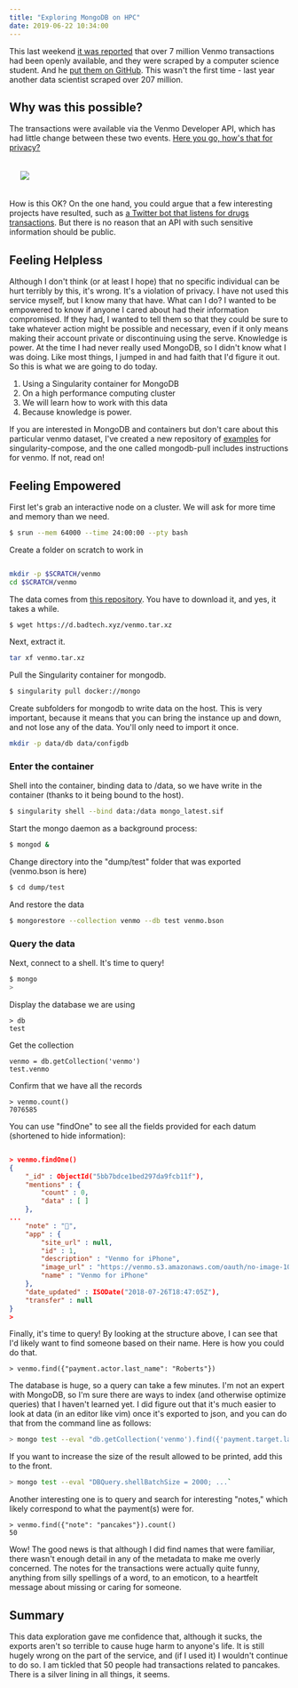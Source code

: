 ```yaml
---
title: "Exploring MongoDB on HPC"
date: 2019-06-22 10:34:00
---
```


This last weekend <a href="https://techcrunch.com/2019/06/16/millions-venmo-transactions-scraped/" target="_blank">it was reported</a> that over 7 million Venmo transactions
had been openly available, and they were scraped by a computer science student.
And he <a href="https://github.com/sa7mon/venmo-data" target="_blank">put them on GitHub</a>. This wasn't the first time - last year another data scientist scraped over 207 million.

## Why was this possible?

The transactions were available via the Venmo Developer API, which has had little
change between these two events. <a href="https://venmo.com/api/v5/public" target="_blank">Here you go, how's that for privacy?</a> 

<div style="padding:20px">
<a href="https://vsoch.github.io/assets/images/posts/venmo/public-api.png"><img src="https://vsoch.github.io/assets/images/posts/venmo/public-api.png"></a>
</div>

How is this OK? On the one hand, you could argue that a few interesting projects have
resulted, such as <a href="https://www.vice.com/en_us/article/qvmkvx/twitter-bot-venmo-buying-drugs-photo-names">a Twitter bot that listens for drugs transactions</a>. But 
there is no reason that an API with such sensitive information should be public.

## Feeling Helpless

Although I don't think (or at least I hope) that no specific individual can be hurt terribly by this, it's wrong. It's a violation of privacy. I have not used this service myself, but I know many that have. What can I do? I wanted to 
be empowered to know if anyone I cared about had their information compromised. If they had,
I wanted to tell them so that they could be sure to take whatever action might be possible
and necessary, even if it only means making their account private or discontinuing using
the serve. Knowledge is power. At the time I had never really used MongoDB, so I didn't know what
I was doing. Like most things, I jumped in and had faith that I'd figure it out. So this is what we are going to do today.

<ol class="custom-counter">
   <li>Using a Singularity container for MongoDB</li>
   <li>On a high performance computing cluster</li>
   <li>We will learn how to work with this data</li>
   <li>Because knowledge is power.</li>
</ol>

If you are interested in MongoDB and containers but don't care about this particular
venmo dataset, I've created a new repository of 
<a href="https://github.com/singularityhub/singularity-compose-examples" target="_blank">examples</a>
for singularity-compose, and the one called mongodb-pull includes instructions for venmo. If not, read on!

## Feeling Empowered

First let's grab an interactive node on a cluster. We will
ask for more time and memory than we need.

```bash
$ srun --mem 64000 --time 24:00:00 --pty bash
```

Create a folder on scratch to work in

```bash

mkdir -p $SCRATCH/venmo
cd $SCRATCH/venmo

```

The data comes from <a href="https://github.com/sa7mon/venmo-data" target="_blank">this repository</a>.
You have to download it, and yes, it takes a while.

```bash
$ wget https://d.badtech.xyz/venmo.tar.xz
```

Next, extract it.

```bash
tar xf venmo.tar.xz
```

Pull the Singularity container for mongodb.

```bash
$ singularity pull docker://mongo
```

Create subfolders for mongodb to write data on the host. This is very important,
because it means that you can bring the instance up and down, and not lose
any of the data. You'll only need to import it once.

```bash
mkdir -p data/db data/configdb
```

### Enter the container

Shell into the container, binding data to /data, so we have write
in the container (thanks to it being bound to the host).

```bash
$ singularity shell --bind data:/data mongo_latest.sif
```

Start the mongo daemon as a background process:

```bash
$ mongod &
```

Change directory into the "dump/test" folder that was exported (venmo.bson is here)

```bash
$ cd dump/test
```

And restore the data

```bash
$ mongorestore --collection venmo --db test venmo.bson
```

### Query the data

Next, connect to a shell. It's time to query!

```bash
$ mongo
>
```

Display the database we are using

```
> db
test
```

Get the collection

```
venmo = db.getCollection('venmo')
test.venmo
```

Confirm that we have all the records

```
> venmo.count()
7076585
```

You can use "findOne" to see all the fields provided for each datum (shortened to hide information):

```json

> venmo.findOne()
{
	"_id" : ObjectId("5bb7bdce1bed297da9fcb11f"),
	"mentions" : {
		"count" : 0,
		"data" : [ ]
	},
...
	"note" : "🍺",
	"app" : {
		"site_url" : null,
		"id" : 1,
		"description" : "Venmo for iPhone",
		"image_url" : "https://venmo.s3.amazonaws.com/oauth/no-image-100x100.png",
		"name" : "Venmo for iPhone"
	},
	"date_updated" : ISODate("2018-07-26T18:47:05Z"),
	"transfer" : null
}
> 

```

Finally, it's time to query! By looking at the structure above, I can see that I'd
likely want to find someone based on their name. Here is how you could do that.

```
> venmo.find({"payment.actor.last_name": "Roberts"})
```

The database is huge, so a query can take a few minutes. I'm not an expert with MongoDB,
so I'm sure there are ways to index (and otherwise optimize queries) that I haven't learned yet.
I did figure out that it's much easier to look at data (in an editor like vim) once it's
exported to json, and you can do that from the command line as follows:

```bash
> mongo test --eval "db.getCollection('venmo').find({'payment.target.last_name': 'Smith'}).toArray()" > smith.json
```

If you want to increase the size of the result allowed to be printed, add this to the front.

```bash
> mongo test --eval "DBQuery.shellBatchSize = 2000; ...`
```

Another interesting one is to query and search for interesting "notes," which likely correspond
to what the payment(s) were for.

```
> venmo.find({"note": "pancakes"}).count()
50
```

Wow! The good news is that although I did find names that were familiar, there
wasn't enough detail in any of the metadata to make me
overly concerned. The notes for the transactions were actually quite funny, anything
from silly spellings of a word, to an emoticon, to a heartfelt message about missing
or caring for someone.

## Summary

This data exploration gave me confidence that, although it sucks,
the exports aren't so terrible to cause huge harm to anyone's life. It is still
hugely wrong on the part of the service, and (if I used it) I wouldn't
continue to do so. I am tickled that 50 people had transactions related to pancakes. 
There is a silver lining in all things, it seems.

